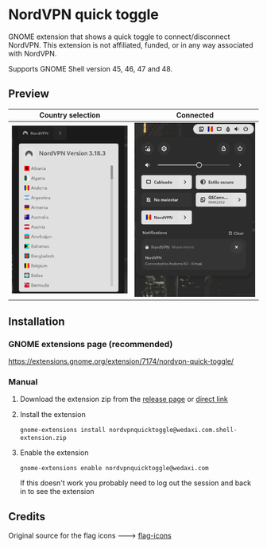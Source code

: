 # NordVPN quick toggle

GNOME extension that shows a quick toggle to connect/disconnect NordVPN.
This extension is not affiliated, funded, or in any way associated with NordVPN.

Supports GNOME Shell version 45, 46, 47 and 48.

## Preview

|     Country selection      |     Connected      |
| :------------------------: | :----------------: |
| ![](country_selection.png) | ![](connected.png) |

## Installation

### GNOME extensions page (recommended)

https://extensions.gnome.org/extension/7174/nordvpn-quick-toggle/

### Manual

1. Download the extension zip from the [release page](https://github.com/Wedaxi/NordVPN-Quick-Toggle/releases/tag/release) or [direct link](https://github.com/Wedaxi/NordVPN-Quick-Toggle/releases/download/release/nordvpnquicktoggle@wedaxi.com.shell-extension.zip)

2. Install the extension
    ```
    gnome-extensions install nordvpnquicktoggle@wedaxi.com.shell-extension.zip
    ```
3. Enable the extension
    ```
    gnome-extensions enable nordvpnquicktoggle@wedaxi.com
    ```  
    If this doesn't work you probably need to log out the session and back in to see the extension

## Credits

Original source for the flag icons ---> [flag-icons](https://github.com/lipis/flag-icons)